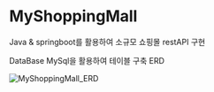# MyShoppingMall

Java & springboot를 활용하여 소규모 쇼핑몰 restAPI 구현

DataBase
MySql을 활용하여 테이블 구축
ERD 

![MyShoppingMall_ERD](https://user-images.githubusercontent.com/106096410/221488204-34744f86-cb7a-4fb8-abc5-49434f44e3a2.png)
